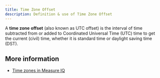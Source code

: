 ```yaml
---
title: Time Zone Offset
description: Definition & use of Time Zone Offset
---
```


A **time zone** **offset** (also known as UTC offset) is the interval of time subtracted from or added to Coordinated Universal Time (UTC) time to get the current (civil) time, whether it is standard time or daylight saving time (DST).

## More information

- [Time zones in Measure IQ](/measure_iq/measure-user-guides/learn-about-scuba-concepts/time-zones-in-measure-iq)
